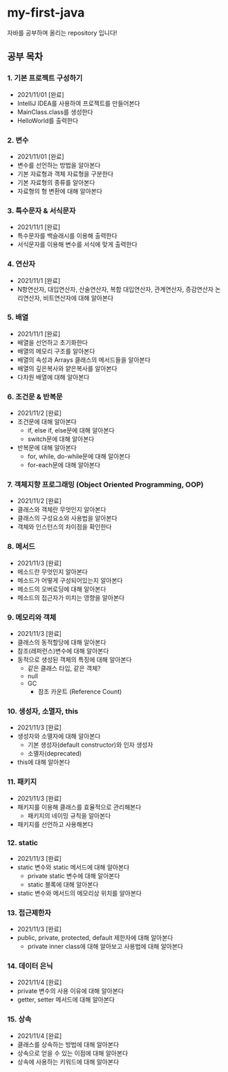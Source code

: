 # my-first-java

자바를 공부하며 올리는 repository 입니다!

## 공부 목차

### 1. 기본 프로젝트 구성하기

- 2021/11/01 [완료]
- IntelliJ IDEA를 사용하여 프로젝트를 만들어본다
- MainClass.class를 생성한다
- HelloWorld를 출력한다

### 2. 변수

- 2021/11/01 [완료]
- 변수를 선언하는 방법을 알아본다
- 기본 자료형과 객체 자료형을 구분한다
- 기본 자료형의 종류를 알아본다
- 자료형의 형 변환에 대해 알아본다

### 3. 특수문자 & 서식문자

- 2021/11/1 [완료]
- 특수문자를 백슬래시를 이용해 출력한다
- 서식문자를 이용해 변수를 서식에 맞게 출력한다

### 4. 연산자

- 2021/11/1 [완료]
- N항연산자, 대입연산자, 산술연산자, 복합 대입연산자, 관계연산자, 증감연산자
  논리연산자, 비트연산자에 대해 알아본다

### 5. 배열

- 2021/11/1 [완료]
- 배열을 선언하고 초기화한다
- 배열의 메모리 구조를 알아본다
- 배열의 속성과 Arrays 클래스의 메서드들을 알아본다
- 배열의 깊은복사와 얕은복사를 알아본다
- 다차원 배열에 대해 알아본다

### 6. 조건문 & 반복문

- 2021/11/2 [완료]
- 조건문에 대해 알아본다
  - if, else if, else문에 대해 알아본다
  - switch문에 대해 알아본다
- 반복문에 대해 알아본다
  - for, while, do-while문에 대해 알아본다
  - for-each문에 대해 알아본다

### 7. 객체지향 프로그래밍 (Object Oriented Programming, OOP)

- 2021/11/2 [완료]
- 클래스와 객체란 무엇인지 알아본다
- 클래스의 구성요소와 사용법을 알아본다
- 객체와 인스턴스의 차이점을 확인한다

### 8. 메서드

- 2021/11/3 [완료]
- 메소드란 무엇인지 알아본다
- 메소드가 어떻게 구성되어있는지 알아본다
- 메소드의 오버로딩에 대해 알아본다
- 메소드의 접근자가 미치는 영향을 알아본다

### 9. 메모리와 객체

- 2021/11/3 [완료]
- 클래스의 동적할당에 대해 알아본다
- 참조(레퍼런스)변수에 대해 알아본다
- 동적으로 생성된 객체의 특징에 대해 알아본다
  - 같은 클래스 타입, 같은 객체?
  - null
  - GC
    - 참조 카운트 (Reference Count)

### 10. 생성자, 소멸자, this

- 2021/11/3 [완료]
- 생성자와 소멸자에 대해 알아본다
  - 기본 생성자(default constructor)와 인자 생성자
  - 소멸자(deprecated)
- this에 대해 알아본다

### 11. 패키지

- 2021/11/3 [완료]
- 패키지를 이용해 클래스를 효율적으로 관리해본다
  - 패키지의 네이밍 규칙을 알아본다
- 패키지를 선언하고 사용해본다

### 12. static

- 2021/11/3 [완료]
- static 변수와 static 메서드에 대해 알아본다
  - private static 변수에 대해 알아본다
  - static 블록에 대해 알아본다
- static 변수와 메서드의 메모리상 위치를 알아본다

### 13. 접근제한자

- 2021/11/3 [완료]
- public, private, protected, default 제한자에 대해 알아본다
  - private inner class에 대해 알아보고 사용법에 대해 알아본다

### 14. 데이터 은닉

- 2021/11/4 [완료]
- private 변수의 사용 이유에 대해 알아본다
- getter, setter 메서드에 대해 알아본다

### 15. 상속

- 2021/11/4 [완료]
- 클래스를 상속하는 방법에 대해 알아본다
- 상속으로 얻을 수 있는 이점에 대해 알아본다
- 상속에 사용하는 키워드에 대해 알아본다